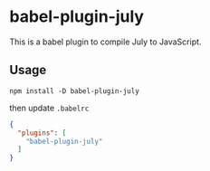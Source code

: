 # babel-plugin-july

This is a babel plugin to compile July to JavaScript.

## Usage

```
npm install -D babel-plugin-july
```

then update `.babelrc` 

```json
{
  "plugins": [
    "babel-plugin-july"
  ]
}
```